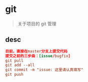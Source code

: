 # git 
> 关于项目的 git 管理

## desc
```conf
目前，直接在master分支上提交代码
提交之前的三步曲：[issue/bugfix]
git pull
git add --all
git commit -m "issue: 这里请认真填写"
git push
```